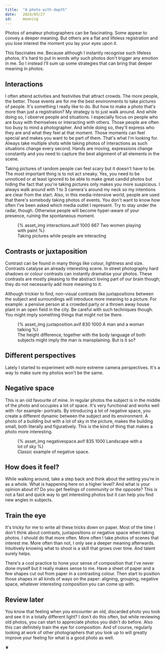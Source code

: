 ```yaml
---
title:  "A photo with depth"
date:   2024/05/27
id:     meaning
---
```


Photos of amateur photographers can be fascinating. Some appear to convey a deeper meaning. But others are a flat and lifeless registration and you lose interest the moment you lay your eyes upon it.

This fascinates me. Because although I instantly recognise such lifeless photos, it's hard to put in words *why* such photos don't trigger any emotion in me. So I instead I'll sum up some strategies that can bring that deeper meaning in photos.

## Interactions

I often attend activities and festivities that attract crowds. The more people, the better. Those events are for me the best environments to take pictures of people. It's something I really like to do. But how to make a photo that's more than just a registration? My strategy is to just walk around. And while doing so, I observe people and situations. I especially focus on people who are busy with themselves or interacting with others. Those people are often too busy to mind a photographer. And while doing so, they'll express who they are and what they feel at that moment. Those moments can feel special and makes you want to be part of them. That's what I'm looking for. Always take multiple shots while taking photos of interactions as such situations change every second. Hands are moving, expressions change constantly and you need to capture the best alignment of all elements in the scene.

Taking pictures of random people can feel scary but it doesn't have to be. The most important thing is to not act sneaky. Yes, you need to be unnoticed or at least ignored to be able to make great candid photos but hiding the fact that you're taking pictures only makes you more suspicious. I always walk around with 1 to 3 camera's around my neck so my intentions are clear from the start. Also, in this media-intensive world, people are used that there's somebody taking photos of events. You don't want to know how often I've been asked which media outlet I represent. Try to stay under the radar, though. Otherwise people will become hyper-aware of your presence, ruining the spontaneous moment.

<figure>
    {% asset_img interactions.avif 1000 667 Two women playing with paint %}
    <figcaption>Taking pictures while people are interacting</figcaption>
</figure>

## Contrasts or juxtaposition

Contrast can be found in many things like colour, lightness and size. Contrasts catalyse an already interesting scene. In street photography hard shadows or colour contrasts can instantly dramatise your photos. These contrasts are mostly pleasing to the abstract loving part of our brain though; they do not necessarily add more meaning to it.

Although trickier to find, non-visual contrasts like juxtapositions between the subject and surroundings will introduce more meaning to a picture. For example: a pensive person at a crowded party or a thrown away house plant in an open field in the city. Be careful with such techniques though. You might imply something things that might not be there.

<figure class="portrait">
    {% asset_img juxtaposition.avif 830 1000 A man and a woman talking %}
    <figcaption>The height difference, together with the body language of both subjects might imply the man is mansplaining. But is it so?</figcaption>
</figure>

## Different perspectives

Lately I started to experiment with more extreme camera perspectives. It's a way to make sure my photos won't be the same.

## Negative space

This is an old favourite of mine. In regular photos the subject is in the middle of the photo and occupies a lot of space. It's very functional and works well with -for example- portraits. By introducing a lot of negative space, you create a different dynamic between the subject and its environment. A photo of a building but with a lot of sky in the picture, makes the building small, both literally and figuratively. This is the kind of thing that makes a photo more interesting.

<figure class="portrait">
    {% asset_img negativespace.avif 835 1000 Landscape with a lot of sky %}
    <figcaption>Classic example of negative space.</figcaption>
</figure>

## How does it feel?

While walking around, take a step back and think about the setting you're in as a whole. What is happening here on a higher level? And what is your opinion about it? Do you get feelings of community or the opposite? This is not a fast and quick way to get interesting photos but it can help you find new angles in subjects.

## Train the eye

It's tricky for me to write all these tricks down on paper. Most of the time I don't think about contrasts, juxtapositions or negative space when taking photos. I should do that more often. More often I take photos of scenes that interest me. More often than not, I only see a deeper meaning afterwards. Intuitively knowing what to shoot is a skill that grows over time. And talent surely helps.

There's a cool practice to hone your sense of composition that I've never done myself but it really makes sense to me. Have a sheet of paper and a few shapes cut out from paper in a contrasting colour. Then start to position those shapes in all kinds of ways on the paper: aligning, grouping, negative space, whatever interesting composition you can come up with.

## Review later

You know that feeling when you encounter an old, discarded photo you took and see it in a totally different light? I don't do this often, but while reviewing old photos, you can start to appreciate photos you didn't do before. Also this can definitely train the eye for composition. And of course, regularly looking at work of other photographers that you look up to will greatly improve your feeling for what is a good photo as well.

❦